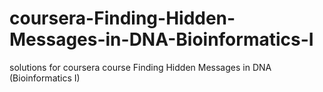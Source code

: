 # coursera-Finding-Hidden-Messages-in-DNA-Bioinformatics-I
solutions for coursera course Finding Hidden Messages in DNA (Bioinformatics I)
